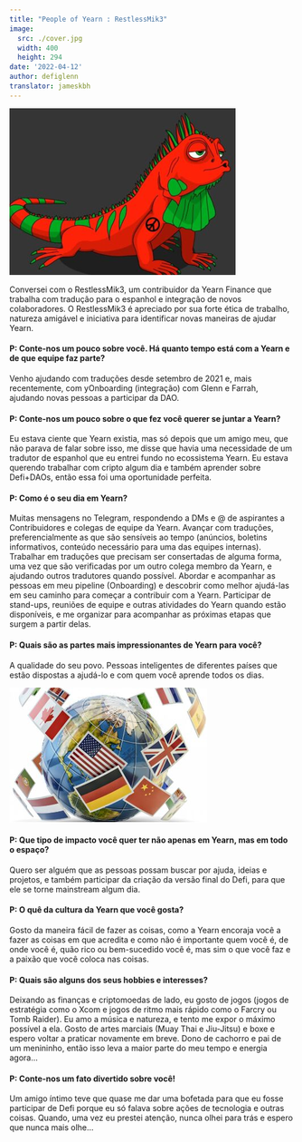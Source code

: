 ```yaml
---
title: "People of Yearn : RestlessMik3"
image:
  src: ./cover.jpg
  width: 400
  height: 294
date: '2022-04-12'
author: defiglenn
translator: jameskbh 
---
```


![](cover.jpg?w=400&h=294)

Conversei com o RestlessMik3, um contribuidor da Yearn Finance que trabalha com tradução para o espanhol e integração de novos colaboradores. O RestlessMik3 é apreciado por sua forte ética de trabalho, natureza amigável e iniciativa para identificar novas maneiras de ajudar Yearn.

#### P: Conte-nos um pouco sobre você. Há quanto tempo está com a Yearn e de que equipe faz parte?

Venho ajudando com traduções desde setembro de 2021 e, mais recentemente, com yOnboarding (integração) com Glenn e Farrah, ajudando novas pessoas a participar da DAO.

#### P: Conte-nos um pouco sobre o que fez você querer se juntar a Yearn?

Eu estava ciente que Yearn existia, mas só depois que um amigo meu, que não parava de falar sobre isso, me disse que havia uma necessidade de um tradutor de espanhol que eu entrei fundo no ecossistema Yearn. Eu estava querendo trabalhar com cripto algum dia e também aprender sobre Defi+DAOs, então essa foi uma oportunidade perfeita.

#### P: Como é o seu dia em Yearn?

Muitas mensagens no Telegram, respondendo a DMs e @ de aspirantes a Contribuidores e colegas de equipe da Yearn. Avançar com traduções, preferencialmente as que são sensíveis ao tempo (anúncios, boletins informativos, conteúdo necessário para uma das equipes internas). Trabalhar em traduções que precisam ser consertadas de alguma forma, uma vez que são verificadas por um outro colega membro da Yearn, e ajudando outros tradutores quando possível. Abordar e acompanhar as pessoas em meu pipeline (Onboarding) e descobrir como melhor ajudá-las em seu caminho para começar a contribuir com a Yearn. Participar de stand-ups, reuniões de equipe e outras atividades do Yearn quando estão disponíveis, e me organizar para acompanhar as próximas etapas que surgem a partir delas.

#### P: Quais são as partes mais impressionantes de Yearn para você?

A qualidade do seu povo. Pessoas inteligentes de diferentes países que estão dispostas a ajudá-lo e com quem você aprende todos os dias.

![](image1.jpg?w=350&h=238)

#### P: Que tipo de impacto você quer ter não apenas em Yearn, mas em todo o espaço?

Quero ser alguém que as pessoas possam buscar por ajuda, ideias e projetos, e também participar da criação da versão final do Defi, para que ele se torne mainstream algum dia.

#### P: O quê da cultura da Yearn que você gosta?

Gosto da maneira fácil de fazer as coisas, como a Yearn encoraja você a fazer as coisas em que acredita e como não é importante quem você é, de onde você é, quão rico ou bem-sucedido você é, mas sim o que você faz e a paixão que você coloca nas coisas.

#### P: Quais são alguns dos seus hobbies e interesses?

Deixando as finanças e criptomoedas de lado, eu gosto de jogos (jogos de estratégia como o Xcom e jogos de ritmo mais rápido como o Farcry ou Tomb Raider). Eu amo a música e natureza, e tento me expor o máximo possível a ela. Gosto de artes marciais (Muay Thai e Jiu-Jitsu) e boxe e espero voltar a praticar novamente em breve. Dono de cachorro e pai de um menininho, então isso leva a maior parte do meu tempo e energia agora...

#### P: Conte-nos um fato divertido sobre você!

Um amigo íntimo teve que quase me dar uma bofetada para que eu fosse participar de Defi porque eu só falava sobre ações de tecnologia e outras coisas. Quando, uma vez eu prestei atenção, nunca olhei para trás e espero que nunca mais olhe...
